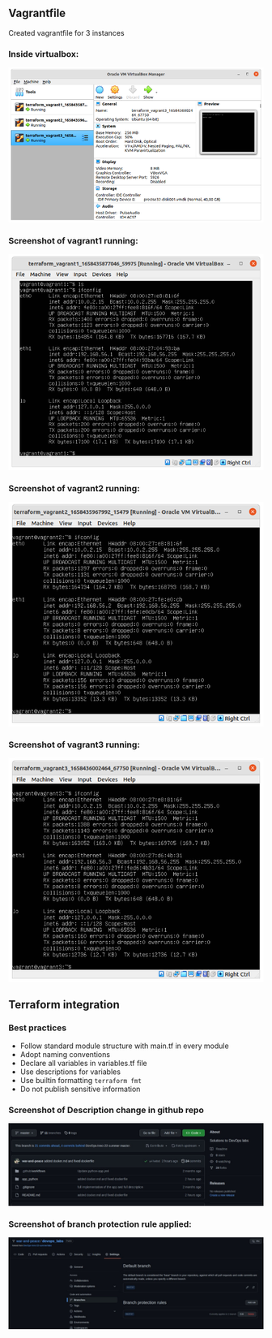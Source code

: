 ## Vagrantfile
Created vagrantfile for 3 instances

### Inside virtualbox:
![Virtual box machines](screenshots/all.png "All machines")

### Screenshot of vagrant1 running:
![Screenshot of vagrant1 running](screenshots/vagrant1.png "Vagrant1 machine running")

### Screenshot of vagrant2 running:
![Screenshot of vagrant1 running](screenshots/vagrant2.png "Vagrant2 machine running")

### Screenshot of vagrant3 running:
![Screenshot of vagrant1 running](screenshots/vagrant3.png "Vagrant3 machine running")


## Terraform integration

### Best practices
 - Follow standard module structure with main.tf in every module
 - Adopt naming conventions
 - Declare all variables in variables.tf file
 - Use descriptions for variables
 - Use builtin formatting `terraform fmt`
 - Do not publish sensitive information

### Screenshot of Description change in github repo
![Screenshot of vagrant1 running](screenshots/tf1.jpg)

### Screenshot of branch protection rule applied:
![Screenshot of vagrant1 running](screenshots/tf2.jpg)